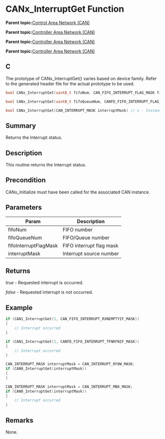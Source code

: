 # CANx\_InterruptGet Function

**Parent topic:**[Control Area Network \(CAN\)](GUID-B5AC476B-B06A-4C89-AB15-1BB515862877.md)

**Parent topic:**[Controller Area Network \(CAN\)](GUID-87A954BC-99B5-448D-BC6D-4C2250A9B58E.md)

**Parent topic:**[Controller Area Network \(CAN\)](GUID-9E2CB6D3-5052-4DCE-9DD7-68CC12674833.md)

**Parent topic:**[Controller Area Network \(CAN\)](GUID-F5B9ED1E-1BBD-4120-8CF5-C3104BED03CA.md)

## C

The prototype of CANx\_InterruptGet\(\) varies based on device family. Refer to the generated header file for the actual prototype to be used.

```c
bool CANx_InterruptGet(uint8_t fifoNum, CAN_FIFO_INTERRUPT_FLAG_MASK fifoInterruptFlagMask) // x - Instance of the CAN peripheral

bool CANx_InterruptGet(uint8_t fifoQueueNum, CANFD_FIFO_INTERRUPT_FLAG_MASK fifoInterruptFlagMask) // x - Instance of the CAN peripheral

bool CANx_InterruptGet(CAN_INTERRUPT_MASK interruptMask) // x - Instance of the CAN peripheral
```

## Summary

Returns the Interrupt status.

## Description

This routine returns the Interrupt status.

## Precondition

CANx\_Initialize must have been called for the associated CAN instance.

## Parameters

|Param|Description|
|-----|-----------|
|fifoNum|FIFO number|
|fifoQueueNum|FIFO/Queue number|
|fifoInterruptFlagMask|FIFO interrupt flag mask|
|interruptMask|Interrupt source number|

## Returns

*true* - Requested interrupt is occurred.

*false* - Requested interrupt is not occurred.

## Example

```c
if (CAN1_InterruptGet(1, CAN_FIFO_INTERRUPT_RXNEMPTYIF_MASK))
{
    // Interrupt occurred
}
```

```c
if (CAN1_InterruptGet(1, CANFD_FIFO_INTERRUPT_TFNRFNIF_MASK))
{
    // Interrupt occurred
}
```

```c
CAN_INTERRUPT_MASK interruptMask = CAN_INTERRUPT_RF0W_MASK;
if (CAN0_InterruptGet(interruptMask))
{
}
```

```c
CAN_INTERRUPT_MASK interruptMask = CAN_INTERRUPT_MB0_MASK;
if (CAN0_InterruptGet(interruptMask))
{
    // Interrupt occurred
}
```

## Remarks

None.

